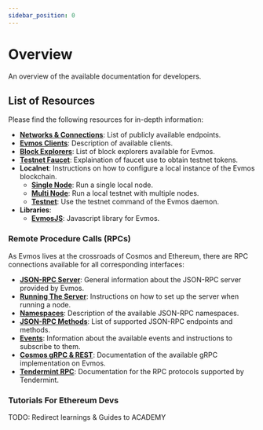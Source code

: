 ```yaml
---
sidebar_position: 0
---
```

# Overview

An overview of the available documentation for developers.

## List of Resources

Please find the following resources for in-depth information:

- **[Networks & Connections](/develop/networks)**: List of publicly available endpoints.
- **[Evmos Clients](/develop/build-a-dApp/clients/ethereum-JSON-RPC/clients)**: Description of available clients.
- **[Block Explorers](/develop/build-a-dApp/dev-tools/block-explorers)**: List of block explorers available for Evmos.
- **[Testnet Faucet](/develop/testnet/faucet)**: Explaination of faucet use to obtain testnet tokens.
- **Localnet**: Instructions on how to configure a local instance of the Evmos blockchain.
  - **[Single Node](develop/build-a-dApp/run-a-node/single-node)**: Run a single local node.
  - **[Multi Node](develop/build-a-dApp/run-a-node/multi-nodes)**: Run a local testnet with multiple nodes.
  - **[Testnet](develop/build-a-dApp/run-a-node/testnet-commands)**: Use the testnet command of the Evmos daemon.
- **Libraries**:
  - **[EvmosJS](develop/build-a-dApp/dev-tools/evmosjs)**: Javascript library for Evmos.

### Remote Procedure Calls (RPCs)

As Evmos lives at the crossroads of Cosmos and Ethereum, there are RPC connections available for all corresponding interfaces:

- **[JSON-RPC Server](develop/build-a-dApp/clients/ethereum-JSON-RPC/JSON-RPC)**: General information about the JSON-RPC server provided by Evmos.
- **[Running The Server](develop/build-a-dApp/clients/ethereum-JSON-RPC/running-the-server)**: Instructions on how to set up the server when running a node.
- **[Namespaces](develop/build-a-dApp/clients/ethereum-JSON-RPC/namespaces)**: Description of the available JSON-RPC namespaces.
- **[JSON-RPC Methods](develop/build-a-dApp/clients/ethereum-JSON-RPC/JSON-RPC-methods)**: List of supported JSON-RPC endpoints and methods.
- **[Events](develop/build-a-dApp/clients/ethereum-JSON-RPC/events)**: Information about the available events and instructions to subscribe to them.
- **[Cosmos gRPC & REST](https://api.evmos.org/)**: Documentation of the available gRPC implementation on Evmos.
- **[Tendermint RPC](https://docs.tendermint.com/v0.34/rpc/)**: Documentation for the RPC protocols supported by Tendermint.

### Tutorials For Ethereum Devs

TODO: Redirect learnings & Guides to ACADEMY
